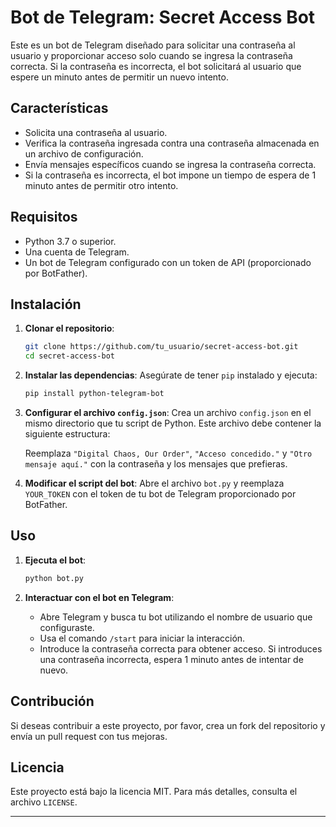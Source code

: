 # Bot de Telegram: Secret Access Bot

Este es un bot de Telegram diseñado para solicitar una contraseña al usuario y proporcionar acceso solo cuando se ingresa la contraseña correcta. Si la contraseña es incorrecta, el bot solicitará al usuario que espere un minuto antes de permitir un nuevo intento.

## Características

- Solicita una contraseña al usuario.
- Verifica la contraseña ingresada contra una contraseña almacenada en un archivo de configuración.
- Envía mensajes específicos cuando se ingresa la contraseña correcta.
- Si la contraseña es incorrecta, el bot impone un tiempo de espera de 1 minuto antes de permitir otro intento.

## Requisitos

- Python 3.7 o superior.
- Una cuenta de Telegram.
- Un bot de Telegram configurado con un token de API (proporcionado por BotFather).

## Instalación

1. **Clonar el repositorio**:
   ```bash
   git clone https://github.com/tu_usuario/secret-access-bot.git
   cd secret-access-bot
   ```

2. **Instalar las dependencias**:
   Asegúrate de tener `pip` instalado y ejecuta:
   ```bash
   pip install python-telegram-bot
   ```

3. **Configurar el archivo `config.json`**:
   Crea un archivo `config.json` en el mismo directorio que tu script de Python. Este archivo debe contener la siguiente estructura:

   Reemplaza `"Digital Chaos, Our Order"`, `"Acceso concedido."` y `"Otro mensaje aquí."` con la contraseña y los mensajes que prefieras.

4. **Modificar el script del bot**:
   Abre el archivo `bot.py` y reemplaza `YOUR_TOKEN` con el token de tu bot de Telegram proporcionado por BotFather.

## Uso

1. **Ejecuta el bot**:
   ```bash
   python bot.py
   ```

2. **Interactuar con el bot en Telegram**:
   - Abre Telegram y busca tu bot utilizando el nombre de usuario que configuraste.
   - Usa el comando `/start` para iniciar la interacción.
   - Introduce la contraseña correcta para obtener acceso. Si introduces una contraseña incorrecta, espera 1 minuto antes de intentar de nuevo.

## Contribución

Si deseas contribuir a este proyecto, por favor, crea un fork del repositorio y envía un pull request con tus mejoras.

## Licencia

Este proyecto está bajo la licencia MIT. Para más detalles, consulta el archivo `LICENSE`.

---

<!-- El nombre del bot es SecretZ3r0hH4ck4rs_bot -->
